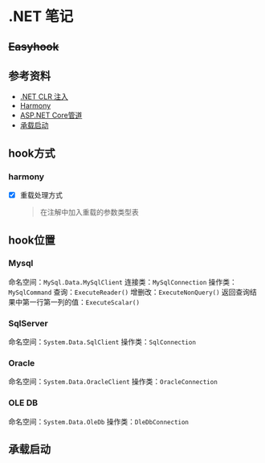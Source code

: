 # .NET 笔记

## ~~Easyhook~~

## 参考资料

- [.NET CLR 注入](https://zhuanlan.zhihu.com/p/61464591)
- [Harmony](https://blog.csdn.net/sd7o95o/article/details/104438284/)
- [ASP.NET Core管道](https://www.cnblogs.com/artech/p/asp-net-core-pipeline.html)
- [承载启动](https://docs.microsoft.com/zh-cn/aspnet/core/fundamentals/host/platform-specific-configuration?view=aspnetcore-3.1)

## hook方式

### harmony

- [x] 重载处理方式
  > 在注解中加入重载的参数类型表

## hook位置

### Mysql

命名空间：`MySql.Data.MySqlClient`
连接类：`MySqlConnection`
操作类：`MySqlCommand`
查询：`ExecuteReader()`
增删改：`ExecuteNonQuery()`
返回查询结果中第一行第一列的值：`ExecuteScalar()`

### SqlServer

命名空间：`System.Data.SqlClient`
操作类：`SqlConnection`

### Oracle

命名空间：`System.Data.OracleClient`
操作类：`OracleConnection`

### OLE DB

命名空间：`System.Data.OleDb`
操作类：`DleDbConnection`

## 承载启动
